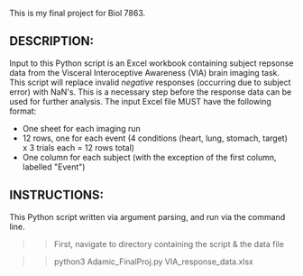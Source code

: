 This is my final project for Biol 7863. 

## DESCRIPTION: 
Input to this Python script is an Excel workbook containing subject repsonse data from the Visceral Interoceptive Awareness (VIA) brain imaging task.
This script will replace invalid *negative* responses (occurring due to subject error) with NaN's. This is a necessary step before the response data can be used for further analysis. 
The input Excel file MUST have the following format: 

- One sheet for each imaging run 
- 12 rows, one for each event (4 conditions (heart, lung, stomach, target) x 3 trials each = 12 rows total)
- One column for each subject (with the exception of the first column, labelled "Event") 

## INSTRUCTIONS: 
This Python script written via argument parsing, and run via the command line. 

>> First, navigate to directory containing the script & the data file 

>> python3 Adamic_FinalProj.py VIA_response_data.xlsx
